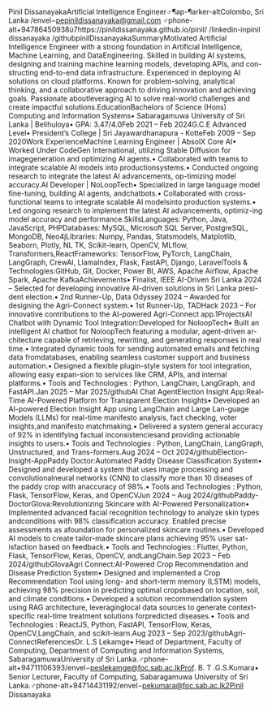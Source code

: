 Pinil DissanayakaArtificial Intelligence Engineer♂¶ap-¶arker-altColombo, Sri Lanka /envel⌢pepinildissanayaka@gmail.com ♂phone-alt+94786450938ὑ7https://pinildissanayaka.github.io/pinil/ /linkedin-inpinil dissanayaka /githubpinilDissanayakaSummaryMotivated Artificial Intelligence Engineer with a strong foundation in Artificial Intelligence, Machine Learning, and DataEngineering. Skilled in building AI systems, designing and training machine learning models, developing APIs, and con-structing end-to-end data infrastructure. Experienced in deploying AI solutions on cloud platforms. Known for problem-solving, analytical thinking, and a collaborative approach to driving innovation and achieving goals. Passionate aboutleveraging AI to solve real-world challenges and create impactful solutions.EducationBachelors of Science (Hons) Computing and Information Systems• Sabaragamuwa University of Sri Lanka | Belihuloya• GPA: 3.47/4.0Feb 2021 – Feb 2024G.C.E Advanced Level• President’s College | Sri Jayawardhanapura - KotteFeb 2009 – Sep 2020Work ExperienceMachine Learning Engineer | AbsolX Core AI• Worked Under CodeGen International, utilizing Stable Diffusion for imagegeneration and optimizing AI agents.• Collaborated with teams to integrate scalable AI models into productionsystems.• Conducted ongoing research to integrate the latest AI advancements, op-timizing model accuracy.AI Developer | NoLoopTech• Specialized in large language model fine-tuning, building AI agents, andchatbots.• Collaborated with cross-functional teams to integrate scalable AI modelsinto production systems.• Led ongoing research to implement the latest AI advancements, optimiz-ing model accuracy and performance.SkillsLanguages: Python, Java, JavaScript, PHPDatabases: MySQL, Microsoft SQL Server, PostgreSQL, MongoDB, Neo4jLibraries: Numpy, Pandas, Statsmodels, Matplotlib, Seaborn, Plotly, NL TK, Scikit-learn, OpenCV, MLflow, Transformers,ReactFrameworks: TensorFlow, PyTorch, LangChain, LangGraph, CrewAI, LlamaIndex, Flask, FastAPI, Django, LaravelTools & Technologies:GitHub, Git, Docker, Power BI, AWS, Apache Airflow, Apache Spark, Apache KafkaAchievements• Finalist, IEEE AI-Driven Sri Lanka 2024 – Selected for developing innovative AI-driven solutions in Sri Lanka presi-dent election.• 2nd Runner-Up, Data Odyssey 2024 – Awarded for designing the Agri-Connect system.• 1st Runner-Up, TADHack 2023 – For innovative contributions to the AI-powered Agri-Connect app.1ProjectsAI Chatbot with Dynamic Tool Integration:Developed for NoloopTech• Built an intelligent AI chatbot for NoloopTech featuring a modular, agent-driven ar-chitecture capable of retrieving, rewriting, and generating responses in real time.• Integrated dynamic tools for sending automated emails and fetching data fromdatabases, enabling seamless customer support and business automation.• Designed a flexible plugin-style system for tool integration, allowing easy expan-sion to services like CRM, APIs, and internal platforms.• Tools and Technologies : Python, LangChain, LangGraph, and FastAPI.Jan 2025 – Mar 2025/githubAI Chat AgentElection Insight App:Real-Time AI-Powered Platform for Transparent Election Insights• Developed an AI-powered Election Insight App using LangChain and Large Lan-guage Models (LLMs) for real-time manifesto analysis, fact checking, voter insights,and manifesto matchmaking.• Delivered a system general accuracy of 92% in identifying factual inconsistenciesand providing actionable insights to users.• Tools and Technologies : Python, LangChain, LangGraph, Unstructured, and Trans-formers.Aug 2024 – Oct 2024/githubElection-Insight-AppPaddy Doctor:Automated Paddy Disease Classification System• Designed and developed a system that uses image processing and convolutionalneural networks (CNN) to classify more than 10 diseases of the paddy crop with anaccuracy of 98%.• Tools and Technologies : Python, Flask, TensorFlow, Keras, and OpenCVJun 2024 – Aug 2024/githubPaddy-DoctorGlova:Revolutionizing Skincare with AI-Powered Personalization• Implemented advanced facial recognition technology to analyze skin types andconditions with 98% classification accuracy. Enabled precise assessments as afoundation for personalized skincare routines.• Developed AI models to create tailor-made skincare plans achieving 95% user sat-isfaction based on feedback.• Tools and Technologies : Flutter, Python, Flask, TensorFlow, Keras, OpenCV, andLangChain.Sep 2023 – Feb 2024/githubGlovaAgri Connect:AI-Powered Crop Recommendation and Disease Prediction System• Designed and implemented a Crop Recommendation Tool using long- and short-term memory (LSTM) models, achieving 98% precision in predicting optimal cropsbased on location, soil, and climate conditions.• Developed a solution recommendation system using RAG architecture, leveraginglocal data sources to generate context-specific real-time treatment solutions forpredicted diseases.• Tools and Technologies : ReactJS, Python, FastAPI, TensorFlow, Keras, OpenCV,LangChain, and scikit-learn.Aug 2023 – Sep 2023/githubAgri-ConnectReferencesDr. L.S Lekamge• Head of Department, Faculty of Computing, Department of Computing and Information Systems, SabaragamuwaUniversity of Sri Lanka.♂phone-alt+94711106393/envel⌢peslekamge@foc.sab.ac.lkProf. B. T .G.S.Kumara• Senior Lecturer, Faculty of Computing, Sabaragamuwa University of Sri Lanka.♂phone-alt+94714431192/envel⌢pekumara@foc.sab.ac.lk2Pinil Dissanayaka